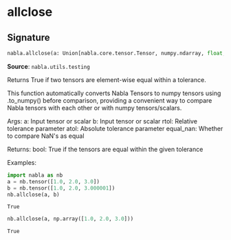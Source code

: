 # allclose

## Signature

```python
nabla.allclose(a: Union[nabla.core.tensor.Tensor, numpy.ndarray, float, int], b: Union[nabla.core.tensor.Tensor, numpy.ndarray, float, int], rtol: float = 1e-05, atol: float = 1e-08, equal_nan: bool = False) -> bool
```

**Source**: `nabla.utils.testing`

Returns True if two tensors are element-wise equal within a tolerance.

This function automatically converts Nabla Tensors to numpy tensors using
.to_numpy() before comparison, providing a convenient way to compare
Nabla tensors with each other or with numpy tensors/scalars.

Args:
    a: Input tensor or scalar
    b: Input tensor or scalar
    rtol: Relative tolerance parameter
    atol: Absolute tolerance parameter
    equal_nan: Whether to compare NaN's as equal

Returns:
    bool: True if the tensors are equal within the given tolerance

Examples:
```python
import nabla as nb
a = nb.tensor([1.0, 2.0, 3.0])
b = nb.tensor([1.0, 2.0, 3.000001])
nb.allclose(a, b)
```
    True
```python
nb.allclose(a, np.array([1.0, 2.0, 3.0]))
```
    True

